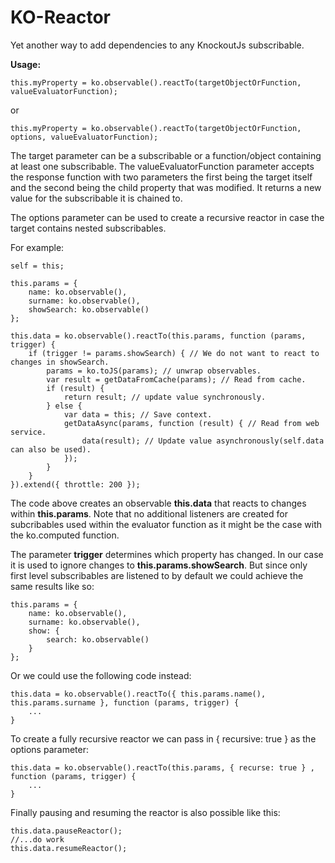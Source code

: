 KO-Reactor
===========

Yet another way to add dependencies to any KnockoutJs subscribable.

<b>Usage:</b>

    this.myProperty = ko.observable().reactTo(targetObjectOrFunction, valueEvaluatorFunction);

or

    this.myProperty = ko.observable().reactTo(targetObjectOrFunction, options, valueEvaluatorFunction);

The target parameter can be a subscribable or a function/object containing at least one subscribable. The valueEvaluatorFunction 
parameter accepts the response function with two parameters the first being the target itself and the second being the
child property that was modified. It returns a new value for the subscribable it is chained to.

The options parameter can be used to create a recursive reactor in case the target contains nested subscribables.

For example:
    
    self = this;

    this.params = {
        name: ko.observable(),
        surname: ko.observable(),
        showSearch: ko.observable()
    };

    this.data = ko.observable().reactTo(this.params, function (params, trigger) {
        if (trigger != params.showSearch) { // We do not want to react to changes in showSearch.
            params = ko.toJS(params); // unwrap observables.
            var result = getDataFromCache(params); // Read from cache.
            if (result) {
                return result; // update value synchronously.
            } else {
                var data = this; // Save context.
                getDataAsync(params, function (result) { // Read from web service.
                    data(result); // Update value asynchronously(self.data can also be used).
                });
            }
        }
    }).extend({ throttle: 200 });
    
The code above creates an observable <b>this.data</b> that reacts to changes within <b>this.params</b>. Note that no additional listeners 
are created for subcribables used within the evaluator function as it might be the case with the ko.computed function.

The parameter <b>trigger</b> determines which property has changed. In our case it is used to ignore changes to <b>this.params.showSearch</b>.
But since only first level subscribables are listened to by default we could achieve the same results like so:

    this.params = {
        name: ko.observable(),
        surname: ko.observable(),
        show: { 
            search: ko.observable() 
        }
    };

Or we could use the following code instead:

    this.data = ko.observable().reactTo({ this.params.name(), this.params.surname }, function (params, trigger) {
        ...
    }

To create a fully recursive reactor we can pass in { recursive: true } as the options parameter:

    this.data = ko.observable().reactTo(this.params, { recurse: true } , function (params, trigger) {
        ...
    }

Finally pausing and resuming the reactor is also possible like this:

    this.data.pauseReactor();
    //...do work
    this.data.resumeReactor();

